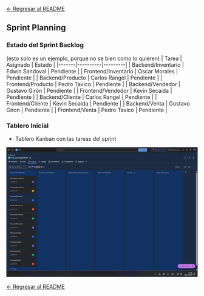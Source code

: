 [← Regresar al README](../../../README.md)

## Sprint Planning

### Estado del Sprint Backlog
 
(esto solo es un ejemplo, porque no se bien como lo quieren)
| Tarea | Asignado | Estado |
|-------|----------|---------|
| Backend/Inventario |  Edwin Sandoval | Pendiente |
| Frontend/Inventario | Oscar Morales | Pendiente |
| Backend/Producto |  Carlos Rangel | Pendiente |
| Frontend/Producto |  Pedro Tavico | Pendiente |
| Backend/Vendedor |  Gustavo Girón | Pendiente |
| Frontend/Vendedor | Kevin Secaida | Pendiente |
| Backend/Cliente |  Carlos Rangel | Pendiente |
| Frontend/Cliente | Kevin Secaida | Pendiente |
| Backend/Venta |  Gustavo Giron | Pendiente |
| Frontend/Venta | Pedro Tavico | Pendiente |



### Tablero Inicial
- Tablero Kanban con las tareas del sprint

![Tablero Inicial](./images/JiraInicial.png)

[← Regresar al README](../../../README.md)
